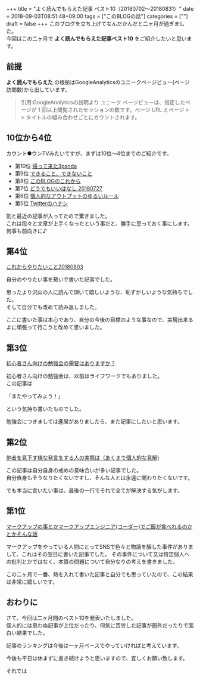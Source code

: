 +++
title = "よく読んでもらえた記事 ベスト10（20180702〜20180831）"
date = 2018-09-03T08:51:48+09:00
tags = ["このBLOGの話"]
categories = [""]
draft = false
+++
このブログを立ち上げてなんだかんだと二ヶ月が過ぎました。  
今回はこの二ヶ月で __よく読んでもらえた記事ベスト10__ をご紹介したいと思います。

## 前提
__**よく読んでもらえた**__ の根拠はGoogleAnalyticsのユニークページビュー(ページ訪問数)から出しています。  

> 引用:GoogleAnalyticsの説明より
> ユニーク ページビューは、指定したページが 1 回以上閲覧されたセッションの数です。ページ URL とページ > > タイトルの組み合わせごとにカウントされます。


## 10位から4位
カウント●ウンTVみたいですが、まずは10位〜4位までのご紹介です。

- 第10位 [帰って来た3panda](https://3panda.github.io//posts/20180718/)
-  第9位 [できること、できないこと](https://3panda.github.io//posts/20180829/)
-  第8位 [このBLOGのこれから](https://3panda.github.io//posts/20180824/)
-  第7位 [どうでもいいはなし 20180727](https://3panda.github.io//posts/20180727/)
-  第6位 [個人的なアウトプットのゆるいルール](https://3panda.github.io//posts/20180821/)
-  第5位 [Twitterのハナシ](https://3panda.github.io//posts/20180802/)

割と最近の記事が入ってたので驚きました。  
これは段々と文章が上手くなったという事だと、勝手に思っておく事にします。  
何事も前向きに♪


## 第4位 
[これからやりたいこと20180803](https://3panda.github.io//posts/20180803/)

自分のやりたい事を勢いで書いた記事でした。

思ったより沢山の人に読んで頂いて嬉しいような、恥ずかしいような気持ちでした。  
そして自分でも改めて読み返しました。 

ここに書いた事は本心であり、自分の今後の目標のような事なので、実現出来るよに頑張って行こうと改めて思いました。


## 第3位
 [初心者さん向けの勉強会の需要はありますか？](https://3panda.github.io//posts/20180807/)
 
 初心者さん向けの勉強会は、以前はライフワークでもありました。  
 この記事は
 
 「またやってみよう！」
 
 という気持ち書いたものでした。
 
 勉強会につきましては進展がありましたら、また記事にしたいと思います。
 
## 第2位
[他者を見下す様な発言をする人の実際は（あくまで個人的な見解)](https://3panda.github.io//posts/20180822/)

この記事は自分自身の戒めの意味合いが多い記事でした。  
自分自身もそうなりたくないですし、そんな人とは永遠に関わりたくないです。

でも本当に言いたい事は、最後の一行でそれで全てが解決する気がします。

##  第1位
 [マークアップの事とかマークアップエンジニア(コーダー)でご飯が食べれるのかとかそんな話](https://3panda.github.io//posts/20180820/)
 
マークアップをやっている人間にとってSNSで色々と物議を醸した事件がありまして、これはその翌日に書いた記事でした。 
その事件について又は特定個人への批判とかではなく、本質の問題について自分なりの考えを書きました。
 
この二ヶ月で一番、熱を入れて書いた記事と自分でも思っていたので、この結果は非常に嬉しいです。


## おわりに
さて、今回は二ヶ月間のベスト10を発表いたしました。  
個人的には思わぬ記事が上位だったり、何気に苦労した記事が圏外だったりで面白い結果でした。

記事のランキングは今後は一ヶ月ベースでやっていければと考えています。

今後も平日は休まずに書き続けようと思いますので、宜しくお願い致します。

それでは
